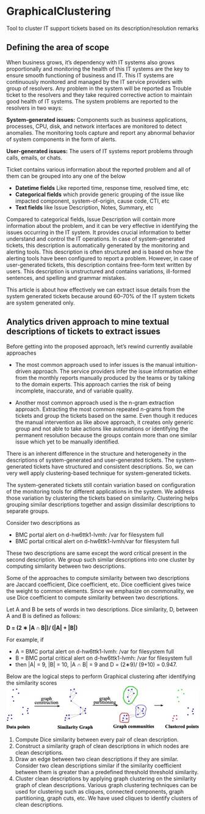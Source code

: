 # GraphicalClustering
Tool to cluster IT support tickets based on its description/resolution remarks

## Defining the area of scope
When business grows, it’s dependency with IT systems also grows proportionally and monitoring the health of this IT systems are the key to ensure smooth functioning of business and IT. This IT systems are continuously monitored and managed by the IT service providers with group of resolvers. Any problem in the system will be reported as Trouble ticket to the resolvers and they take required corrective action to maintain good health of IT systems. The system problems are reported to the resolvers in two ways:

**System-generated issues:** Components such as business applications, processes, CPU, disk, and network interfaces are monitored to detect anomalies. The monitoring tools capture and report any abnormal behavior of system components in the form of alerts.

**User-generated issues:** The users of IT systems report problems through calls, emails, or chats.

Ticket contains various information about the reported problem and all of them can be grouped into any one of the below
* **Datetime fields** Like reported time, response time, resolved time, etc
* **Categorical fields** which provide generic grouping of the issue like impacted component, system-of-origin, cause code, CTI, etc
* **Text fields** like Issue Description, Notes, Summary, etc

Compared to categorical fields, Issue Description will contain more information about the problem, and it can be very effective in identifying the issues occurring in the IT system. It provides crucial information to better understand and control the IT operations. In case of system-generated tickets, this description is automatically generated by the monitoring and alerting tools. This description is often structured and is based on how the alerting tools have been configured to report a problem. However, in case of user-generated tickets, this description contains free-form text written by users. This description is unstructured and contains variations, ill-formed sentences, and spelling and grammar mistakes.

This article is about how effectively we can extract issue details from the system generated tickets because around 60–70% of the IT system tickets are system generated only.

## Analytics driven approach to mine textual descriptions of tickets to extract issues

Before getting into the proposed approach, let’s rewind currently available approaches

* The most common approach used to infer issues is the manual intuition-driven approach. The service providers infer the issue information either from the monthly reports manually produced by the teams or by talking to the domain experts. This approach carries the risk of being incomplete, inaccurate, and of variable quality.

* Another most common approach used is the n-gram extraction approach. Extracting the most common repeated n-grams from the tickets and group the tickets based on the same. Even though it reduces the manual intervention as like above approach, it creates only generic group and not able to take actions like automations or identifying the permanent resolution because the groups contain more than one similar issue which yet to be manually identified.

There is an inherent difference in the structure and heterogeneity in the descriptions of system-generated and user-generated tickets. The system-generated tickets have structured and consistent descriptions. So, we can very well apply clustering-based technique for system-generated tickets.

The system-generated tickets still contain variation based on configuration of the monitoring tools for different applications in the system. We address those variation by clustering the tickets based on similarity. Clustering helps grouping similar descriptions together and assign dissimilar descriptions to separate groups.

Consider two descriptions as

* BMC portal alert on d-hw6ttk1-lvmh: /var for filesystem full
* BMC portal critical alert on d-hw6ttk1-lvmh/var for filesystem full

These two descriptions are same except the word critical present in the second description. We group such similar descriptions into one cluster by computing similarity between two descriptions.

Some of the approaches to compute similarity between two descriptions are Jaccard coefficient, Dice coefficient, etc. Dice coefficient gives twice the weight to common elements. Since we emphasize on commonality, we use Dice coefficient to compute similarity between two descriptions.

Let A and B be sets of words in two descriptions. Dice similarity, D, between A and B is defined as follows:

**D = (2 ∗ |A ∩ B|)/ (|A| + |B|)**

For example, if
* A = BMC portal alert on d-hw6ttk1-lvmh: /var for filesystem full
* B = BMC portal critical alert on d-hw6ttk1-lvmh: /var for filesystem full
* then |A| = 9, |B| = 10, |A ∩ B| = 9 and D = (2∗9)/ (9+10) = 0.947.

Below are the logical steps to perform Graphical clustering after identifying the similarity scores
![alt text](https://github.com/nmani1191/GraphicalClustering/blob/main/Graphical_Clustering_flow.jpg?raw=true)

1. Compute Dice similarity between every pair of clean description.
2. Construct a similarity graph of clean descriptions in which nodes are clean descriptions.
3. Draw an edge between two clean descriptions if they are similar. Consider two clean descriptions similar if the similarity coefficient between them is greater than a predefined threshold threshold similarity.
4. Cluster clean descriptions by applying graph clustering on the similarity graph of clean descriptions. Various graph clustering techniques can be used for clustering such as cliques, connected components, graph partitioning, graph cuts, etc. We have used cliques to identify clusters of clean descriptions.
